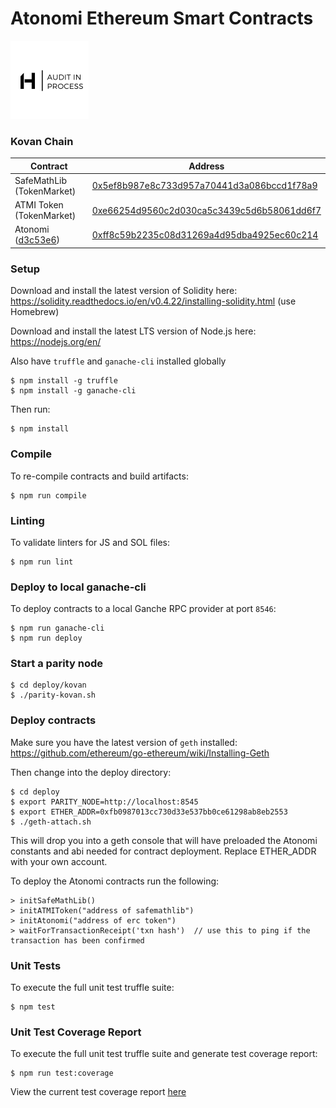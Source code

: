 # Atonomi Ethereum Smart Contracts

<img src="hosho.png" alt="Hosho audit in process" height="125px"/>

### Kovan Chain

| Contract  | Address |
| ------------- | ------------- |
| SafeMathLib (TokenMarket)  | [0x5ef8b987e8c733d957a70441d3a086bccd1f78a9](https://kovan.etherscan.io/address/0x5ef8b987e8c733d957a70441d3a086bccd1f78a9#code) |
| ATMI Token (TokenMarket)  | [0xe66254d9560c2d030ca5c3439c5d6b58061dd6f7](https://kovan.etherscan.io/address/0xe66254d9560c2d030ca5c3439c5d6b58061dd6f7#code) |
| Atonomi ([d3c53e6](https://github.com/atonomi/smart-contracts/tree/d3c53e6c9912c0f81ef914280abe8cb391d7b0eb)) | [0xff8c59b2235c08d31269a4d95dba4925ec60c214](https://kovan.etherscan.io/address/0xff8c59b2235c08d31269a4d95dba4925ec60c214#code) |


### Setup

Download and install the latest version of Solidity here: https://solidity.readthedocs.io/en/v0.4.22/installing-solidity.html (use Homebrew)

Download and install the latest LTS version of Node.js here: https://nodejs.org/en/

Also have `truffle` and `ganache-cli` installed globally

```
$ npm install -g truffle
$ npm install -g ganache-cli
```

Then run: 

```
$ npm install
```

### Compile

To re-compile contracts and build artifacts:

```
$ npm run compile
```

### Linting

To validate linters for JS and SOL files:

```
$ npm run lint
```

### Deploy to local ganache-cli

To deploy contracts to a local Ganche RPC provider at port `8546`:

```
$ npm run ganache-cli
$ npm run deploy
```

### Start a parity node

```
$ cd deploy/kovan
$ ./parity-kovan.sh
```

### Deploy contracts

Make sure you have the latest version of `geth` installed: https://github.com/ethereum/go-ethereum/wiki/Installing-Geth

Then change into the deploy directory:

```
$ cd deploy
$ export PARITY_NODE=http://localhost:8545
$ export ETHER_ADDR=0xfb0987013cc730d33e537bb0ce61298ab8eb2553
$ ./geth-attach.sh
```

This will drop you into a geth console that will have preloaded the Atonomi constants and abi needed for contract deployment.  Replace ETHER_ADDR with your own account.

To deploy the Atonomi contracts run the following:
```
> initSafeMathLib()
> initATMIToken("address of safemathlib")
> initAtonomi("address of erc token")
> waitForTransactionReceipt('txn hash')  // use this to ping if the transaction has been confirmed
```

### Unit Tests

To execute the full unit test truffle suite: 

```
$ npm test
```

### Unit Test Coverage Report

To execute the full unit test truffle suite and generate test coverage report:

```
$ npm run test:coverage
```

View the current test coverage report [here](https://htmlpreview.github.io/?https://raw.githubusercontent.com/atonomi/smart-contracts/master/coverage/contracts/Atonomi.sol.html)
